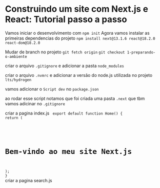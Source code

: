 # Construindo um site com Next.js e React: Tutorial passo a passo

Vamos iniciar o desenvolvimento com
`npm init`
Agora vamos instalar as primeiras dependencias do projeto
`npm install next@13.1.6 react@18.2.0 react-dom@18.2.0`

Mudar de branch no projeto
`git fetch origin`
`git checkout 1-preparando-o-ambiente`

criar o arquivo `.gitignore` e adicionar a pasta `node_modules`

criar o arquivo `.nvmrc` e adicionar a versão do node.js utilizada no projeto `lts/hydrogen`

vamos adicionar o `Script dev` no `package.json`

ao rodar esse script notamos que foi criada uma pasta `.next` que tbm vamos adicinar no `.gitignore`

criar a pagina index.js
<code>
export default function Home() {
return (
<div>
<title>Meu site Next.js</title>
<h1>Bem-vindo ao meu site Next.js</h1>
</div>
);
}
</code>
criar a pagina search.js
